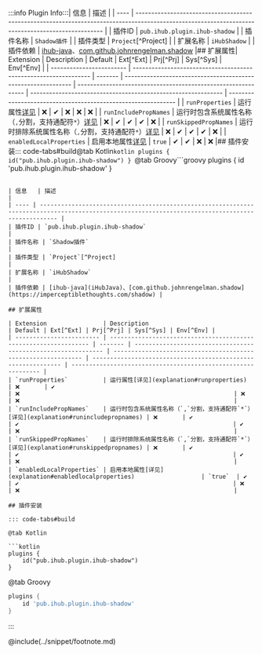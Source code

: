 #

:::info Plugin Info:::| 信息   | 描述                                                                                                                                                |
| ---- | ------------------------------------------------------------------------------------------------------------------------------------------------- |
| 插件ID | `pub.ihub.plugin.ihub-shadow`                                                                                                                     |
| 插件名称 | `Shadow插件`                                                                                                                                        |
| 插件类型 | `Project`[^Project]                                                                           |
| 扩展名称 | `iHubShadow`                                                                                                                                      |
| 插件依赖 | [ihub-java](iHubJava)、[com.github.johnrengelman.shadow](https://imperceptiblethoughts.com/shadow) |## 扩展属性| Extension                | Description                                                      | Default | Ext[^Ext] | Prj[^Prj] | Sys[^Sys] | Env[^Env] |
| ------------------------ | ---------------------------------------------------------------- | ------- | ------------------------------------------------------------- | ------------------------------------------------------------- | ------------------------------------------------------------- | ------------------------------------------------------------- |
| `runProperties`          | 运行属性[详见](explanation#runproperties)                              | ❌       | ✔                                                             | ❌                                                             | ❌                                                             | ❌                                                             |
| `runIncludePropNames`    | 运行时包含系统属性名称（`,`分割，支持通配符`*`）[详见](explanation#runincludepropnames) | ❌       | ✔                                                             | ✔                                                             | ✔                                                             | ❌                                                             |
| `runSkippedPropNames`    | 运行时排除系统属性名称（`,`分割，支持通配符`*`）[详见](explanation#runskippedpropnames) | ❌       | ✔                                                             | ✔                                                             | ✔                                                             | ❌                                                             |
| `enabledLocalProperties` | 启用本地属性[详见](explanation#enabledlocalproperties)                   | `true`  | ✔                                                             | ✔                                                             | ❌                                                             | ❌                                                             |## 插件安装::: code-tabs#build@tab Kotlin```kotlin
plugins {
    id("pub.ihub.plugin.ihub-shadow")
}
```@tab Groovy```groovy
plugins {
    id 'pub.ihub.plugin.ihub-shadow'
}
```:::

| 信息   | 描述                                                                                                                                                |
| ---- | ------------------------------------------------------------------------------------------------------------------------------------------------- |
| 插件ID | `pub.ihub.plugin.ihub-shadow`                                                                                                                     |
| 插件名称 | `Shadow插件`                                                                                                                                        |
| 插件类型 | `Project`[^Project]                                                                           |
| 扩展名称 | `iHubShadow`                                                                                                                                      |
| 插件依赖 | [ihub-java](iHubJava)、[com.github.johnrengelman.shadow](https://imperceptiblethoughts.com/shadow) |

## 扩展属性

| Extension                | Description                                                      | Default | Ext[^Ext] | Prj[^Prj] | Sys[^Sys] | Env[^Env] |
| ------------------------ | ---------------------------------------------------------------- | ------- | ------------------------------------------------------------- | ------------------------------------------------------------- | ------------------------------------------------------------- | ------------------------------------------------------------- |
| `runProperties`          | 运行属性[详见](explanation#runproperties)                              | ❌       | ✔                                                             | ❌                                                             | ❌                                                             | ❌                                                             |
| `runIncludePropNames`    | 运行时包含系统属性名称（`,`分割，支持通配符`*`）[详见](explanation#runincludepropnames) | ❌       | ✔                                                             | ✔                                                             | ✔                                                             | ❌                                                             |
| `runSkippedPropNames`    | 运行时排除系统属性名称（`,`分割，支持通配符`*`）[详见](explanation#runskippedpropnames) | ❌       | ✔                                                             | ✔                                                             | ✔                                                             | ❌                                                             |
| `enabledLocalProperties` | 启用本地属性[详见](explanation#enabledlocalproperties)                   | `true`  | ✔                                                             | ✔                                                             | ❌                                                             | ❌                                                             |

## 插件安装

::: code-tabs#build

@tab Kotlin

```kotlin
plugins {
    id("pub.ihub.plugin.ihub-shadow")
}
```

@tab Groovy

```groovy
plugins {
    id 'pub.ihub.plugin.ihub-shadow'
}
```

:::

@include(../snippet/footnote.md)

